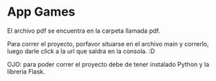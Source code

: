 # App Games
El archivo pdf se encuentra en la carpeta llamada pdf.

Para correr el proyecto, porfavor situarse en el archivo main y correrlo, luego darle click a la url que saldra en la consola. :D

OJO: para poder correr el proyecto debe de tener instalado Python y la libreria Flask.
